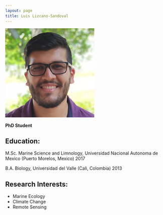 ```yaml
---
layout: page
title: Luis Lizcano-Sandoval
---
```


![photo](./luis_photo.jpg)

**PhD Student**

## Education:
M.Sc. Marine Science and Limnology, Universidad Nacional Autonoma de Mexico (Puerto Morelos, Mexico) 2017

B.A. Biology, Universidad del Valle (Cali, Colombia) 2013

## Research Interests:

* Marine Ecology
* Climate Change
* Remote Sensing
